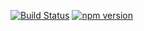 [![Build Status](https://travis-ci.org/stopsopa/validator.svg?branch=v0.0.12)](https://travis-ci.org/stopsopa/validator)
[![npm version](https://badge.fury.io/js/%40stopsopa%2Fvalidator.svg)](https://badge.fury.io/js/%40stopsopa%2Fvalidator)
